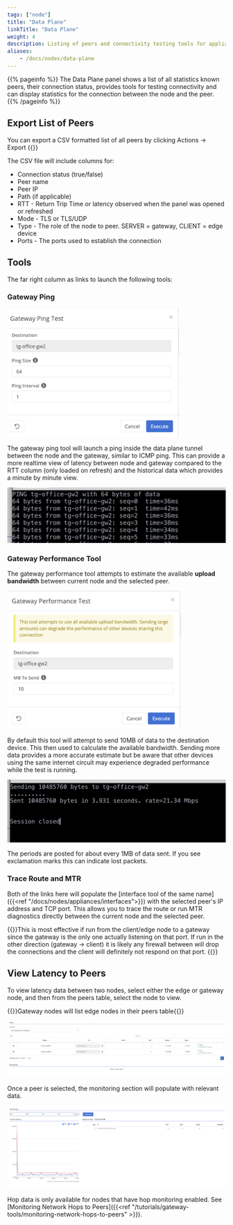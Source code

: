 ```yaml
---
tags: ["node"]
title: "Data Plane"
linkTitle: "Data Plane"
weight: 4
description: Listing of peers and connectivity testing tools for appliance-based nodes
aliases: 
    - /docs/nodes/data-plane
---
```


{{% pageinfo %}}
The Data Plane panel shows a list of all statistics known peers, their connection status, provides tools for testing connectivity and can display statistics for the connection between the node and the peer.
{{% /pageinfo %}}



## Export List of Peers
You can export a CSV formatted list of all peers by clicking Actions -> Export
{{<tgimg src="data-plane-export.png" caption="Export button" width="25%">}}

The CSV file will include columns for:
* Connection status (true/false)
* Peer name
* Peer IP
* Path (if applicable)
* RTT - Return Trip Time or latency observed when the panel was opened or refreshed
* Mode - TLS or TLS/UDP
* Type - The role of the node to peer. SERVER = gateway, CLIENT = edge device
* Ports - The ports used to establish the connection

## Tools
The far right column as links to launch the following tools:
### Gateway Ping

<img src="gateway-ping-modal.png" width="400px" />

The gateway ping tool will launch a ping inside the data plane tunnel between the node and the gateway, similar to ICMP ping.  This can provide a more realtime view of latency between node and gateway compared to the RTT column (only loaded on refresh) and the historical data which provides a minute by minute view.

![Ping Output](ping-output.png)

### Gateway Performance Tool

The gateway performance tool attempts to estimate the available **upload bandwidth** between current node and the selected peer. 

<img src="gateway-performance-modal.png" width="400px" />

By default this tool will attempt to send 10MB of data to the destination device. This then used to calculate the available bandwidth.  Sending more data provides a more accurate estimate but be aware that other devices using the same internet circuit may experience degraded performance while the test is running. 

![Gateway Performance Output](performance-output.png)

The periods are posted for about every 1MB of data sent. If you see exclamation marks this can indicate lost packets.

### Trace Route and MTR
Both of the links here will populate the [interface tool of the same name]({{<ref "/docs/nodes/appliances/interfaces">}}) with the selected peer's IP address and TCP port. This allows you to trace the route or run MTR diagnostics directly between the current node and the selected peer.

{{<alert color="info">}}This is most effective if run from the client/edge node to a gateway since the gateway is the only one actually listening on that port.  If run in the other direction (gateway -> client) it is likely any firewall between will drop the connections and the client will definitely not respond on that port. {{</alert>}}

## View Latency to Peers

To view latency data between two nodes, select either the edge or gateway node, and then from the peers table, select the node to view.

{{<alert color="info">}}Gateway nodes will list edge nodes in their peers table{{</alert>}}

![img](peer-list.png)

Once a peer is selected, the monitoring section will populate with relevant data.

![img](monitoring.png)

Hop data is only available for nodes that have hop monitoring enabled. See [Monitoring Network Hops to Peers]({{<ref "/tutorials/gateway-tools/monitoring-network-hops-to-peers" >}}).
